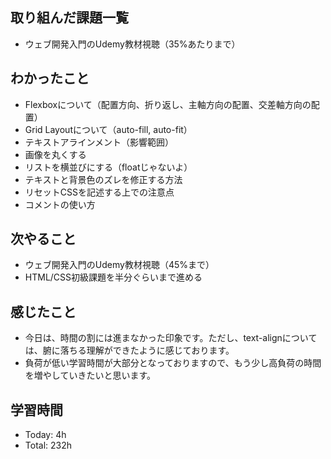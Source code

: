 ## 取り組んだ課題一覧
- ウェブ開発入門のUdemy教材視聴（35%あたりまで）
## わかったこと
- Flexboxについて（配置方向、折り返し、主軸方向の配置、交差軸方向の配置）
- Grid Layoutについて（auto-fill, auto-fit）
- テキストアラインメント（影響範囲）
- 画像を丸くする
- リストを横並びにする（floatじゃないよ）
- テキストと背景色のズレを修正する方法
- リセットCSSを記述する上での注意点
- コメントの使い方
## 次やること
- ウェブ開発入門のUdemy教材視聴（45%まで）
- HTML/CSS初級課題を半分ぐらいまで進める
## 感じたこと
- 今日は、時間の割には進まなかった印象です。ただし、text-alignについては、腑に落ちる理解ができたように感じております。
- 負荷が低い学習時間が大部分となっておりますので、もう少し高負荷の時間を増やしていきたいと思います。
## 学習時間
- Today: 4h
- Total: 232h
